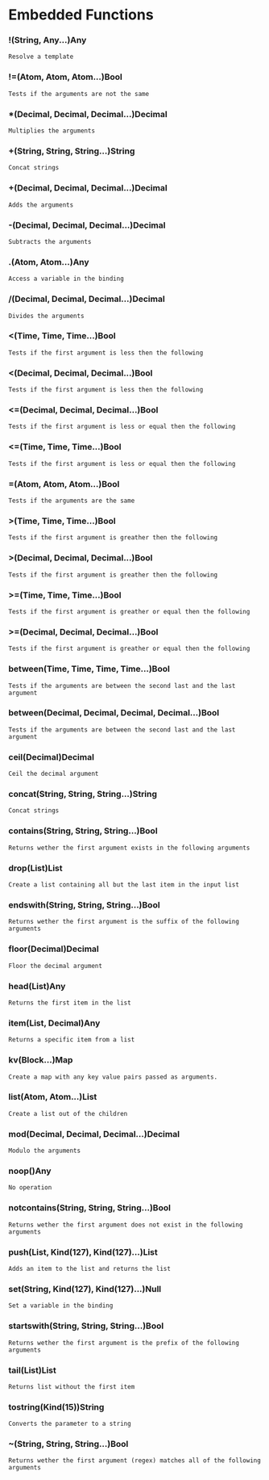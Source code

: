 # Embedded Functions

### !(String, Any...)Any
    Resolve a template

### !=(Atom, Atom, Atom...)Bool
    Tests if the arguments are not the same

### *(Decimal, Decimal, Decimal...)Decimal
    Multiplies the arguments

### +(String, String, String...)String
    Concat strings

### +(Decimal, Decimal, Decimal...)Decimal
    Adds the arguments

### -(Decimal, Decimal, Decimal...)Decimal
    Subtracts the arguments

### .(Atom, Atom...)Any
    Access a variable in the binding

### /(Decimal, Decimal, Decimal...)Decimal
    Divides the arguments

### <(Time, Time, Time...)Bool
    Tests if the first argument is less then the following

### <(Decimal, Decimal, Decimal...)Bool
    Tests if the first argument is less then the following

### <=(Decimal, Decimal, Decimal...)Bool
    Tests if the first argument is less or equal then the following

### <=(Time, Time, Time...)Bool
    Tests if the first argument is less or equal then the following

### =(Atom, Atom, Atom...)Bool
    Tests if the arguments are the same

### >(Time, Time, Time...)Bool
    Tests if the first argument is greather then the following

### >(Decimal, Decimal, Decimal...)Bool
    Tests if the first argument is greather then the following

### >=(Time, Time, Time...)Bool
    Tests if the first argument is greather or equal then the following

### >=(Decimal, Decimal, Decimal...)Bool
    Tests if the first argument is greather or equal then the following

### between(Time, Time, Time, Time...)Bool
    Tests if the arguments are between the second last and the last argument

### between(Decimal, Decimal, Decimal, Decimal...)Bool
    Tests if the arguments are between the second last and the last argument

### ceil(Decimal)Decimal
    Ceil the decimal argument

### concat(String, String, String...)String
    Concat strings

### contains(String, String, String...)Bool
    Returns wether the first argument exists in the following arguments

### drop(List)List
    Create a list containing all but the last item in the input list

### endswith(String, String, String...)Bool
    Returns wether the first argument is the suffix of the following arguments

### floor(Decimal)Decimal
    Floor the decimal argument

### head(List)Any
    Returns the first item in the list

### item(List, Decimal)Any
    Returns a specific item from a list

### kv(Block...)Map
    Create a map with any key value pairs passed as arguments.

### list(Atom, Atom...)List
    Create a list out of the children

### mod(Decimal, Decimal, Decimal...)Decimal
    Modulo the arguments

### noop()Any
    No operation

### notcontains(String, String, String...)Bool
    Returns wether the first argument does not exist in the following arguments

### push(List, Kind(127), Kind(127)...)List
    Adds an item to the list and returns the list

### set(String, Kind(127), Kind(127)...)Null
    Set a variable in the binding

### startswith(String, String, String...)Bool
    Returns wether the first argument is the prefix of the following arguments

### tail(List)List
    Returns list without the first item

### tostring(Kind(15))String
    Converts the parameter to a string

### ~(String, String, String...)Bool
    Returns wether the first argument (regex) matches all of the following arguments

